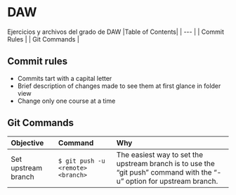 # DAW
Ejercicios y archivos del grado de DAW
|Table of Contents|
| --- |
| Commit Rules |
| Git Commands |


## Commit rules
* Commits tart with a capital letter
* Brief description of changes made to see them at first glance in folder view
* Change only one course at a time

## Git Commands

|Objective|Command|Why|
| :--- | :--- | :--- |
|Set upstream branch|`$ git push -u <remote> <branch>`|The easiest way to set the upstream branch is to use the “git push” command with the “-u” option for upstream branch.|
